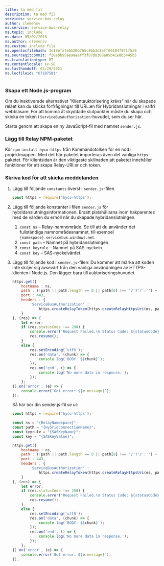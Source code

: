 ```yaml
---
title: ta med fil
description: ta med fil
services: service-bus-relay
author: clemensv
ms.service: service-bus-relay
ms.topic: include
ms.date: 05/02/2018
ms.author: clemensv
ms.custom: include file
ms.openlocfilehash: 3c18efa7eb520b765c9bb3c2aff00104f971f5a8
ms.sourcegitcommit: f28ebb95ae9aaaff3f87d8388a09b41e0b3445b5
ms.translationtype: MT
ms.contentlocale: sv-SE
ms.lasthandoff: 03/29/2021
ms.locfileid: "67187581"
---
```

### <a name="create-a-nodejs-application"></a>Skapa ett Node.js-program

Om du inaktiverade alternativet ”Klientauktorisering krävs” när du skapade reläet kan du skicka förfrågningar till URL:en för Hybridanslutningar i valfri webbläsare. För att komma åt skyddade slutpunkter måste du skapa och skicka en token i `ServiceBusAuthorization`-huvudet, som du ser här.

Starta genom att skapa en ny JavaScript-fil med namnet `sender.js`.

### <a name="add-the-relay-npm-package"></a>Lägg till Relay NPM-paketet

Kör `npm install hyco-https` från Kommandotolken för en nod i projektmappen. Med det här paketet importeras även det vanliga `https`-paketet. För klientsidan är den viktigaste skillnaden att paketet innehåller funktioner för att skapa Relay-URI:er och token.

### <a name="write-some-code-to-send-messages"></a>Skriva kod för att skicka meddelanden

1. Lägg till följande `constants` överst i `sender.js`-filen.
   
    ```js
    const https = require('hyco-https');
    ```

2. Lägg till följande konstanter i filen `sender.js` för hybridanslutningsinformationen. Ersätt platshållarna inom hakparentes med de värden du erhöll när du skapade hybridanslutningen.
   
   1. `const ns` – Relay-namnområde. Se till att du använder det fullständiga namnområdesnamnet, till exempel `{namespace}.servicebus.windows.net`.
   2. `const path` – Namnet på hybridanslutningen.
   3. `const keyrule` – Namnet på SAS-nyckeln.
   4. `const key` – SAS-nyckelvärdet.

3. Lägg till följande kod i `sender.js`-filen: Du kommer att märka att koden inte skiljer sig avsevärt från den vanliga användningen av HTTPS-klienten i Node.js. Den lägger bara till auktoriseringshuvudet.
   
    ```js
   https.get({
        hostname : ns,
        path : (!path || path.length == 0 || path[0] !== '/'?'/':'') + path,
        port : 443,
        headers : {
            'ServiceBusAuthorization' : 
                https.createRelayToken(https.createRelayHttpsUri(ns, path), keyrule, key)
        }
    }, (res) => {
        let error;
        if (res.statusCode !== 200) {
            console.error('Request Failed.\n Status Code: ${statusCode}');
            res.resume();
        } 
        else {
            res.setEncoding('utf8');
            res.on('data', (chunk) => {
                console.log(`BODY: ${chunk}`);
            });
            res.on('end', () => {
                console.log('No more data in response.');
            });
        };
    }).on('error', (e) => {
        console.error(`Got error: ${e.message}`);
    });
    ```
    Så här bör din sender.js-fil se ut:
   
    ```js
    const https = require('hyco-https');
       
    const ns = "{RelayNamespace}";
    const path = "{HybridConnectionName}";
    const keyrule = "{SASKeyName}";
    const key = "{SASKeyValue}";
   
    https.get({
        hostname : ns,
        path : (!path || path.length == 0 || path[0] !== '/'?'/':'') + path,
        port : 443,
        headers : {
            'ServiceBusAuthorization' : 
                https.createRelayToken(https.createRelayHttpsUri(ns, path), keyrule, key)
        }
    }, (res) => {
        let error;
        if (res.statusCode !== 200) {
            console.error('Request Failed.\n Status Code: ${statusCode}');
            res.resume();
        } 
        else {
            res.setEncoding('utf8');
            res.on('data', (chunk) => {
                console.log(`BODY: ${chunk}`);
            });
            res.on('end', () => {
                console.log('No more data in response.');
            });
        };
    }).on('error', (e) => {
        console.error(`Got error: ${e.message}`);
    });
    ```

